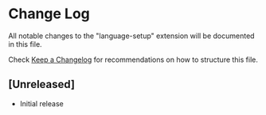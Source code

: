 # Change Log

All notable changes to the "language-setup" extension will be documented in this file.

Check [Keep a Changelog](http://keepachangelog.com/) for recommendations on how to structure this file.

## [Unreleased]

- Initial release